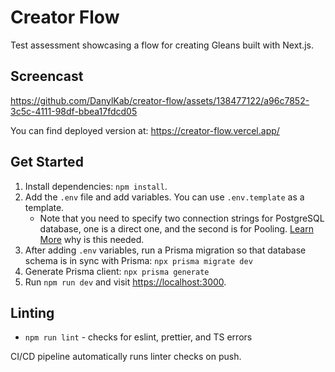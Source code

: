 # Creator Flow

Test assessment showcasing a flow for creating Gleans built with Next.js.

## Screencast

<https://github.com/DanylKab/creator-flow/assets/138477122/a96c7852-3c5c-4111-98df-bbea17fdcd05>

You can find deployed version at: <https://creator-flow.vercel.app/>

## Get Started

1. Install dependencies: `npm install`.
2. Add the `.env` file and add variables. You can use `.env.template` as a template.
   - Note that you need to specify two connection strings for PostgreSQL database, one is a direct one, and the second is for Pooling. [Learn More](https://supabase.com/docs/guides/integrations/prisma#connection-pooling-with-supabase) why is this needed.
3. After adding `.env` variables, run a Prisma migration so that database schema is in sync with Prisma: `npx prisma migrate dev`
4. Generate Prisma client: `npx prisma generate`
5. Run `npm run dev` and visit <https://localhost:3000>.

## Linting

- `npm run lint` - checks for eslint, prettier, and TS errors

CI/CD pipeline automatically runs linter checks on push.
